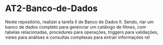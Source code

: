 # AT2-Banco-de-Dados
Neste repositório, realizei a tarefa II de Banco de Dados II. Sendo, riar um banco de dados completo para gerenciar um catálogo de filmes, com tabelas relacionadas, procedures para operações, triggers para validações, views para análises e consultas complexas para extrair informações rel
